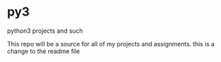 # py3
python3 projects and such


This repo will be a source for all of my projects and assignments.
this is a change to the readme file
